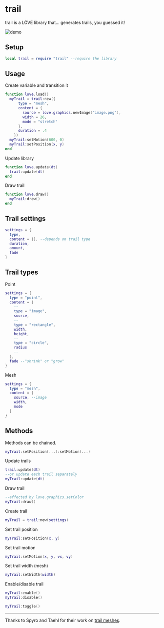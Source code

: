 trail
==============

trail is a LÖVE library that... generates trails, you guessed it!

![demo][demo]

Setup
----------------

```lua
local trail = require "trail" --require the library
```

Usage
----------------

Create variable and transition it
```lua
function love.load()
  myTrail = trail:new({
      type = "mesh",
      content = {
        source = love.graphics.newImage("image.png"),
        width = 26,
        mode = "stretch"
      },
      duration = .4
    })
  myTrail:setMotion(600, 0)
  myTrail:setPosition(x, y)
end
```

Update library
```lua
function love.update(dt)
  trail:update(dt)
end
```

Draw trail
```lua
function love.draw()
  myTrail:draw()
end
```

Trail settings
----------------

```lua
settings = {
  type,
  content = {}, --depends on trail type
  duration,
  amount,
  fade
}
```



Trail types
----------------

Point
```lua
settings = {
  type = "point",
  content = {
    --
    type = "image",
    source,
    --
    type = "rectangle",
    width,
    height,
    --
    type = "circle",
    radius
    --
  },
  fade --"shrink" or "grow"
}
```

Mesh
```lua
settings = {
  type = "mesh",
  content = {
    source, --image
    width,
    mode
  }
}
```

Methods
----------------

Methods can be chained.
```lua
myTrail:setPosition(...):setMotion(...)
```

Update trails
```lua
trail:update(dt)
--or update each trail separately
myTrail:update(dt)
```

Draw trail
```lua
--affected by love.graphics.setColor
myTrail:draw()
```

Create trail
```lua
myTrail = trail:new(settings)
```

Set trail position
```lua
myTrail:setPosition(x, y)
```

Set trail motion
```lua
myTrail:setMotion(x, y, vx, vy)
```

Set trail width (mesh)
```lua
myTrail:setWidth(width)
```

Enable/disable trail
```lua
myTrail:enable()
myTrail:disable()

myTrail:toggle()
```

----------

Thanks to Spyro and Taehl for their work on [trail meshes](https://love2d.org/forums/ucp.php?i=pm&mode=compose&u=134819).

[demo]: http://img4.hostingpics.net/pics/43495675et.gif
